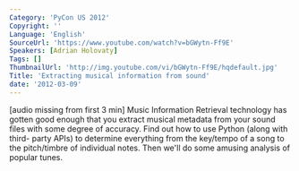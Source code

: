 ```yaml
---
Category: 'PyCon US 2012'
Copyright: ''
Language: 'English'
SourceUrl: 'https://www.youtube.com/watch?v=bGWytn-Ff9E'
Speakers: [Adrian Holovaty]
Tags: []
ThumbnailUrl: 'http://img.youtube.com/vi/bGWytn-Ff9E/hqdefault.jpg'
Title: 'Extracting musical information from sound'
date: '2012-03-09'
---
```

[audio missing from first 3 min] Music Information Retrieval technology has
gotten good enough that you extract musical metadata from your sound files
with some degree of accuracy. Find out how to use Python (along with third-
party APIs) to determine everything from the key/tempo of a song to the
pitch/timbre of individual notes. Then we'll do some amusing analysis of
popular tunes.
